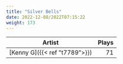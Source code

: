 ```yaml
---
title: "Silver Bells"
date: 2022-12-08/2022T07:15:22
weight: 173
---
```




 Artist | Plays 
----- | -----:
[Kenny G]({{< ref "t7789">}}) | 71
